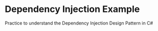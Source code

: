 # Dependency Injection Example
Practice to understand the Dependency Injection Design Pattern in C#
